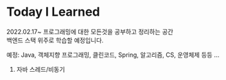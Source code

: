 # Today I Learned
2022.02.17~
프로그래밍에 대한 모든것을 공부하고 정리하는 공간      
백엔드 스택 위주로 학습할 예정입니다.      

예정: Java, 객체지향 프로그래밍, 클린코드, Spring, 알고리즘, CS, 운영체제 등등 ...     

1. 자바 스레드/비동기
